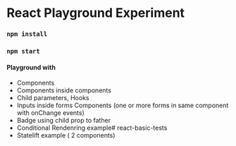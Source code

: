 # React Playground Experiment

### `npm install`
### `npm start`

#### Playground with

- Components
- Components inside components
- Child parameters, Hooks
- Inputs inside forms Components (one or more forms in same component with onChange events)
- Badge using child prop to father
- Conditional Rendenring example# react-basic-tests
- Statelift example ( 2 components)

